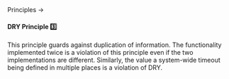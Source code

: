 <link rel="stylesheet" href="{{baseUrl}}/css/textbook.css">

<div class="website-content">

<div id="path">Principles &rarr; </div>

<div id="title">

#### DRY Principle :three:

</div>

<div id="body">

<tip-box type="primary">

<include src="../../common/definitions.md#def-dry-principle" />

</tip-box>

This principle guards against duplication of information. The functionality implemented twice is a violation of this principle even if the two implementations are different. Similarly, the value a system-wide timeout being defined in multiple places is a violation of DRY.

</div>

<div id="extras">
<div>

</div>
